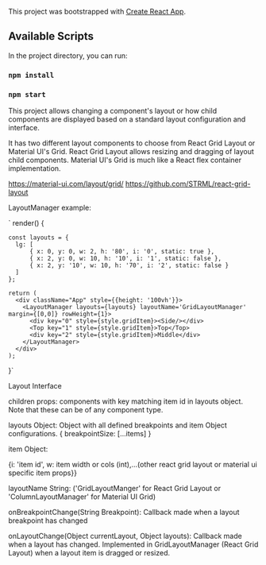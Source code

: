 This project was bootstrapped with [Create React App](https://github.com/facebook/create-react-app).

## Available Scripts

In the project directory, you can run:
### `npm install`
### `npm start`

This project allows changing a component's layout or how child components are displayed based on a standard layout configuration and interface.

It has two different layout components to choose from React Grid Layout or Material UI's Grid. React Grid Layout allows resizing and dragging of layout child components. Material UI's Grid is much like a React flex container implementation.

https://material-ui.com/layout/grid/
https://github.com/STRML/react-grid-layout

LayoutManager example:

`
render() {
    
    const layouts = {  
      lg: [
          { x: 0, y: 0, w: 2, h: '80', i: '0', static: true },
          { x: 2, y: 0, w: 10, h: '10', i: '1', static: false },
          { x: 2, y: '10', w: 10, h: '70', i: '2', static: false }
      ]
    };

    return (
      <div className="App" style={{height: '100vh'}}>
        <LayoutManager layouts={layouts} layoutName='GridLayoutManager' margin={[0,0]} rowHeight={1}>
          <div key="0" style={style.gridItem}><Side/></div>
          <Top key="1" style={style.gridItem}>Top</Top>
          <div key="2" style={style.gridItem}>Middle</div>
        </LayoutManager>
      </div>
    );
 }`
 
 Layout Interface

children props: 
components with key matching item id in layouts object. Note that these can be of any component type.

layouts Object:
Object with all defined breakpoints and item Object configurations.
{ breakpointSize: [...items] }

item Object:

{i: 'item id', w: item width or cols (int),...(other react grid layout or material ui specific item props}}

layoutName String:
('GridLayoutManger' for React Grid Layout or 'ColumnLayoutManager' for Material UI Grid)

onBreakpointChange(String Breakpoint):
Callback made when a layout breakpoint has changed

onLayoutChange(Object currentLayout, Object layouts):
Callback made when a layout has changed. Implemented in GridLayoutManager (React Grid Layout) when a layout item is dragged or resized.
